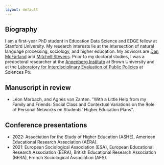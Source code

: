 ```yaml
---
layout: default
---
```


## Biography

I am a first-year PhD student in Education Data Science and EDGE fellow at Stanford University. My research interests lie at the intersection of natural language processing, sociology, and higher education. My advisors are [Dan McFarland](https://ed.stanford.edu/faculty/mcfarland) and [Mitchell Stevens](https://ed.stanford.edu/faculty/stevens4). Prior to my doctoral studies, I was a predoctoral researcher at the [Annenberg Institute](https://annenberg.brown.edu) at Brown University and at the [Laboratory for Interdisciplinary Evaluation of Public Policies](https://www.sciencespo.fr/liepp/en.html) at Sciences Po.

## Manuscript in review

* Léon Marbach, and Agnès van Zanten. "With a Little Help from my Family and Friends: Social Class and Contextual Variations on the Role of Personal Networks on Students' Higher Education Plans".

## Conference presentations

* 2022: Association for the Study of Higher Education (ASHE), American Educational Research Association (AERA).
* 2021: European Sociological Association (ESA), European Educational Research Association (EERA), British Educational Research Association (BERA), French Sociological Association (AFS).
